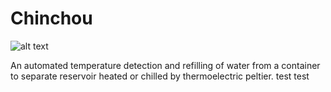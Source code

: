 # Chinchou

![alt text](https://archives.bulbagarden.net/media/upload/6/6f/PinRSani170.png)

An automated temperature detection and refilling of water from a container to separate reservoir heated or chilled by thermoelectric peltier. test test
